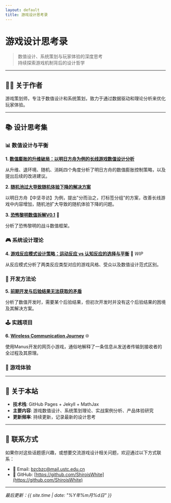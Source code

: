 ```yaml
---
layout: default
title: 游戏设计思考录
---
```


# 游戏设计思考录

> 数值设计、系统策划与玩家体验的深度思考  
> 持续探索游戏机制背后的设计哲学

---

## 👨‍💼 关于作者

游戏策划师，专注于数值设计和系统策划，致力于通过数据驱动和理论分析来优化玩家体验。

---

## 📚 设计思考集

### 📊 数值设计与平衡

**1. [数值膨胀的升维破局：以明日方舟为例的长线游戏数值设计分析](01-arknights-analysis)**

从升维、退环境、随机、消耗四个角度分析了明日方舟的数值膨胀控制策略，以及提出后续的改进建议。

**2. [随机池过大导致随机体验下降的解决方案](02-random-pool-solution)**

以明日方舟【中坚寻访】为例，提出"分而治之，打标签分组"的方案，改善长线游戏中内容增加，随机池扩大导致的随机体验下降的问题。

**3. [恐怖黎明数值拆解V0.1](03-grim-dawn-analysis.pdf)** 📄

分析了恐怖黎明的战斗数值框架。

### 🎮 系统设计理论

**4. [游戏反应模式设计策略：运动反应 vs 认知反应的选择与平衡](04-reaction-mode-design.md)** 🚧 *WIP*

从反应模式分析了两类反应类型对应的游戏风格、受众以及数值设计范式区别。

### 🤔 开发方法论

**5. [前期开发与后验结果无法获取的矛盾](05-development-paradox.md)**

分析了数值开发时，需要某个后验结果，但初次开发时并没有这个后验结果的困境及其解决方案。

### 🕹️ 实践项目

**6. [Wireless Communication Journey](https://wvlsinvj.manus.space/)** 🌐

使用Manus开发的网页小游戏，通俗地解释了一条信息从发送者传输到接收者的全过程及其原理。

### 🎯 游戏体验




---

## 🔧 关于本站

- **技术栈**: GitHub Pages + Jekyll + MathJax
- **主要内容**: 游戏数值设计、系统策划理论、实战案例分析、产品体验研究
- **更新频率**: 持续更新，记录最新的设计思考

---

## 📱 联系方式

如果你对这些话题感兴趣，或想要交流游戏设计相关问题，欢迎通过以下方式联系：

- 📧 Email: bzcbzc@mail.ustc.edu.cn
- 🐙 GitHub: [https://github.com/ShiroisWhite](https://github.com/ShiroisWhite)

---

*最后更新：{{ site.time | date: "%Y年%m月%d日" }}*

